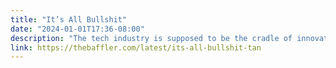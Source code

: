 ```yaml
---
title: "It’s All Bullshit"
date: "2024-01-01T17:36-08:00"
description: "The tech industry is supposed to be the cradle of innovation—but it’s become a redoubt of waste and unproductivity."
link: https://thebaffler.com/latest/its-all-bullshit-tan
---
```

